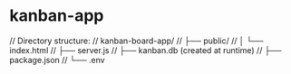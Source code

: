 # kanban-app

// Directory structure:
// kanban-board-app/
// ├── public/
// │   └── index.html
// ├── server.js
// ├── kanban.db (created at runtime)
// ├── package.json
// └── .env
